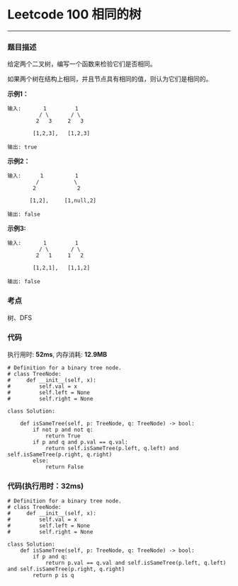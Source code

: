# Leetcode 100 相同的树
***
### 题目描述
给定两个二叉树，编写一个函数来检验它们是否相同。

如果两个树在结构上相同，并且节点具有相同的值，则认为它们是相同的。


**示例1：**

	输入:       1         1
              / \       / \
             2   3     2   3

            [1,2,3],   [1,2,3]

	输出: true
	
**示例2：**

	输入:      1          1
             /           \
            2             2

           [1,2],     [1,null,2]

	输出: false

**示例3:**

	输入:       1         1
              / \       / \
             2   1     1   2

            [1,2,1],   [1,1,2]

	输出: false



### 考点

树、DFS


### 代码
执行用时: **52ms**, 内存消耗: **12.9MB**

```
# Definition for a binary tree node.
# class TreeNode:
#     def __init__(self, x):
#         self.val = x
#         self.left = None
#         self.right = None

class Solution:
    
    def isSameTree(self, p: TreeNode, q: TreeNode) -> bool:
        if not p and not q:
            return True
        if p and q and p.val == q.val:
            return self.isSameTree(p.left, q.left) and self.isSameTree(p.right, q.right)
        else:
            return False
```

### 代码(执行用时：32ms)

```
# Definition for a binary tree node.
# class TreeNode:
#     def __init__(self, x):
#         self.val = x
#         self.left = None
#         self.right = None

class Solution:
    def isSameTree(self, p: TreeNode, q: TreeNode) -> bool:
        if p and q:
            return p.val == q.val and self.isSameTree(p.left, q.left) and self.isSameTree(p.right, q.right)
        return p is q
```
